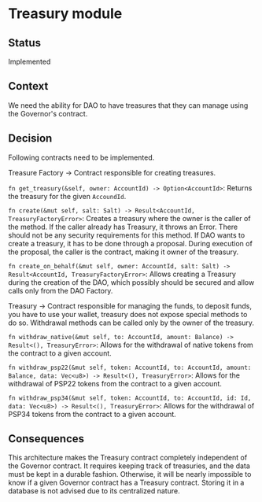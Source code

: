 # Treasury module

## Status
Implemented

## Context
We need the ability for DAO to have treasures that they can manage using the Governor's contract.

## Decision
Following contracts need to be implemented.

Treasure Factory -> Contract responsible for creating treasures.

`fn get_treasury(&self, owner: AccountId) -> Option<AccountId>`: Returns the treasury for the given `AccoundId`.

`fn create(&mut self, salt: Salt) -> Result<AccountId, TreasuryFactoryError>`: Creates a treasury where the owner is the caller of the method. If the caller already has Treasury, it throws an Error. There should not be any security requirements for this method. If DAO wants to create a treasury, it has to be done through a proposal. During execution of the proposal, the caller is the contract, making it owner of the treasury.

`fn create_on_behalf(&mut self, owner: AccountId, salt: Salt) -> Result<AccountId, TreasuryFactoryError>`: Allows creating a Treasury during the creation of the DAO, which possibly should be secured and allow calls only from the DAO Factory.

Treasury -> Contract responsible for managing the funds, to deposit funds, you have to use your wallet, treasury does not expose special methods to do so. Withdrawal methods can be called only by the owner of the treasury.

`fn withdraw_native(&mut self, to: AccountId, amount: Balance) -> Result<(), TreasuryError>`: Allows for the withdrawal of native tokens from the contract to a given account.

`fn withdraw_psp22(&mut self, token: AccountId, to: AccountId, amount: Balance, data: Vec<u8>) -> Result<(), TreasuryError>`: Allows for the withdrawal of PSP22 tokens from the contract to a given account.

`fn withdraw_psp34(&mut self, token: AccountId, to: AccountId, id: Id, data: Vec<u8>) -> Result<(), TreasuryError>`: Allows for the withdrawal of PSP34 tokens from the contract to a given account.

## Consequences
This architecture makes the Treasury contract completely independent of the Governor contract. It requires keeping track of treasuries, and the data must be kept in a durable fashion. Otherwise, it will be nearly impossible to know if a given Governor contract has a Treasury contract. Storing it in a database is not advised due to its centralized nature.
